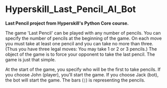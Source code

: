 # Hyperskill_Last_Pencil_AI_Bot
**Last Pencil project from Hyperskill's Python Core course.** 

The game 'Last Pencil' can be played with any number of pencils. You can specify the number of pencils at the beginning of the game. On each move you must take at least one pencil and you can take no more than three. (Thus you have three legal moves: You may take 1 or 2 or 3 pencils.) The object of the game is to force your opponent to take the last pencil. The game is just that simple.

At the start of the game, you specify who will be the first to take pencils. If you choose John (player), you'll start the game. If you choose Jack (bot), the bot will start the game.
The bars (`|`) is representing the pencils.
